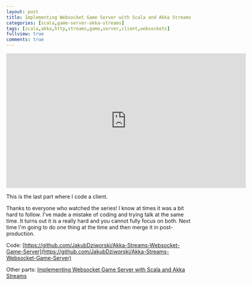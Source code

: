 ```yaml
---
layout: post
title: Implementing Websocket Game Server with Scala and Akka Streams [Part 4/4]
categories: [scala,game-server-akka-streams]
tags: [scala,akka,http,streams,game,server,client,websockets]
fullview: true
comments: true
---
```


<iframe width="640" height="360" src="https://www.youtube.com/embed/PTWLO5Gclh0" frameborder="0" allowfullscreen></iframe>


This is the last part where I code a client.

Thanks to everyone who watched the series!
I know at times it was a bit hard to follow.
I've made a mistake of coding and trying talk at the same time. 
It turns out it is a really hard and you cannot fully focus on both.
Next time I'm going to do one thing at the time and then merge it in post-production.

Code: [https://github.com/JakubDziworski/Akka-Streams-Websocket-Game-Server](https://github.com/JakubDziworski/Akka-Streams-Websocket-Game-Server)

Other parts: [Implementing Websocket Game Server with Scala and Akka Streams](http://jakubdziworski.github.io/categories.html#game-server-akka-streams-ref)